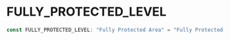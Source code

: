 # FULLY\_PROTECTED\_LEVEL

```ts
const FULLY_PROTECTED_LEVEL: "Fully Protected Area" = "Fully Protected Area";
```
